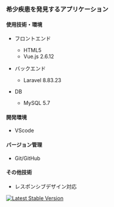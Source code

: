 ### 希少疾患を発見するアプリケーション

#### 使用技術・環境
- フロントエンド
  - HTML5
  - Vue.js 2.6.12

- バックエンド
  - Laravel 8.83.23

- DB
  - MySQL 5.7

#### 開発環境
- VScode

#### バージョン管理
- Git/GitHub

#### その他技術
- レスポンシブデザイン対応


<a href="https://packagist.org/packages/laravel/framework"><img src="https://img.shields.io/packagist/v/laravel/framework" alt="Latest Stable Version"></a>
